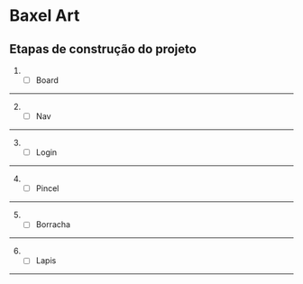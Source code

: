 # Baxel Art

## Etapas de construção do projeto

1. - [ ] Board
---
2. - [ ] Nav
---
3. - [ ] Login
---
4. - [ ] Pincel
---
5. - [ ] Borracha
---
6. - [ ] Lapis
---
